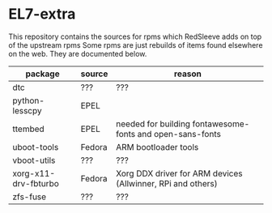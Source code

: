 # EL7-extra

This repository contains the sources for rpms which RedSleeve adds on top of the upstream rpms
Some rpms are just rebuilds of items found elsewhere on the web. They are documented below.

| package | source | reason
| --- | --- | ---
| dtc | ??? | ???
| python-lesscpy | EPEL | | needed for building ipa |
| ttembed | EPEL | needed for building fontawesome-fonts and open-sans-fonts
| uboot-tools | Fedora | ARM bootloader tools
| vboot-utils | ??? | ???
| xorg-x11-drv-fbturbo | Fedora | Xorg DDX driver for ARM devices (Allwinner, RPi and others)
| zfs-fuse | ??? | ???
